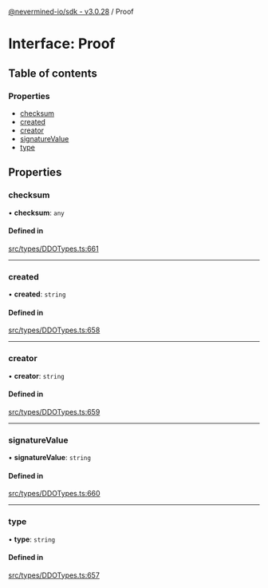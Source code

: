 [@nevermined-io/sdk - v3.0.28](../code-reference.md) / Proof

# Interface: Proof

## Table of contents

### Properties

- [checksum](Proof.md#checksum)
- [created](Proof.md#created)
- [creator](Proof.md#creator)
- [signatureValue](Proof.md#signaturevalue)
- [type](Proof.md#type)

## Properties

### checksum

• **checksum**: `any`

#### Defined in

[src/types/DDOTypes.ts:661](https://github.com/nevermined-io/sdk-js/blob/2c5b70a398b96158415b2a3c97669bf5963dd8f3/src/types/DDOTypes.ts#L661)

---

### created

• **created**: `string`

#### Defined in

[src/types/DDOTypes.ts:658](https://github.com/nevermined-io/sdk-js/blob/2c5b70a398b96158415b2a3c97669bf5963dd8f3/src/types/DDOTypes.ts#L658)

---

### creator

• **creator**: `string`

#### Defined in

[src/types/DDOTypes.ts:659](https://github.com/nevermined-io/sdk-js/blob/2c5b70a398b96158415b2a3c97669bf5963dd8f3/src/types/DDOTypes.ts#L659)

---

### signatureValue

• **signatureValue**: `string`

#### Defined in

[src/types/DDOTypes.ts:660](https://github.com/nevermined-io/sdk-js/blob/2c5b70a398b96158415b2a3c97669bf5963dd8f3/src/types/DDOTypes.ts#L660)

---

### type

• **type**: `string`

#### Defined in

[src/types/DDOTypes.ts:657](https://github.com/nevermined-io/sdk-js/blob/2c5b70a398b96158415b2a3c97669bf5963dd8f3/src/types/DDOTypes.ts#L657)
